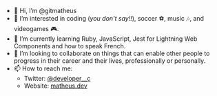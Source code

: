 - 👋 Hi, I’m @gitmatheus
- 👀 I’m interested in coding (_you don't say!!_), soccer ⚽, music 🎶, and videogames 🎮.
- 🌱 I’m currently learning Ruby, JavaScript, Jest for Lightning Web Components and how to speak French.
- 💞️ I’m looking to collaborate on things that can enable other people to progress in their career and their lives, professionally or personally.
- 📫 How to reach me:
    - Twitter: <a href="https://twitter.com/developer__c" target="_blank">@developer__c</a>
    - Website: <a href="https://matheus.dev" target="_blank">matheus.dev</a>


<!---
gitmatheus/gitmatheus is a ✨ special ✨ repository because its `README.md` (this file) appears on your GitHub profile.
You can click the Preview link to take a look at your changes.
--->
